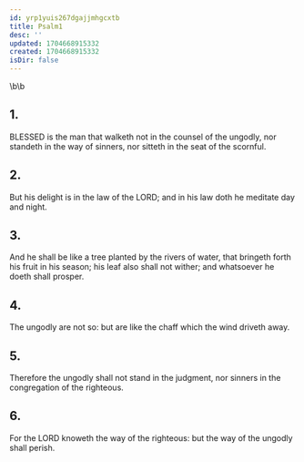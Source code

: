 ```yaml
---
id: yrp1yuis267dgajjmhgcxtb
title: Psalm1
desc: ''
updated: 1704668915332
created: 1704668915332
isDir: false
---
```

\b\b
## 1.
BLESSED is the man that walketh not in the counsel of the ungodly, nor standeth in the way of sinners, nor sitteth in the seat of the scornful.
## 2.
But his delight is in the law of the LORD; and in his law doth he meditate day and night.
## 3.
And he shall be like a tree planted by the rivers of water, that bringeth forth his fruit in his season; his leaf also shall not wither; and whatsoever he doeth shall prosper.
## 4.
The ungodly are not so: but are like the chaff which the wind driveth away.
## 5.
Therefore the ungodly shall not stand in the judgment, nor sinners in the congregation of the righteous.
## 6.
For the LORD knoweth the way of the righteous: but the way of the ungodly shall perish.
